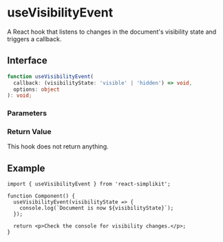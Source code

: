 # useVisibilityEvent

A React hook that listens to changes in the document's visibility state and triggers a callback.

## Interface

```ts
function useVisibilityEvent(
  callback: (visibilityState: 'visible' | 'hidden') => void,
  options: object
): void;
```

### Parameters

<Interface
  required
  name="callback"
  type="(visibilityState: 'visible' | 'hidden') => void"
  description="A function to be called when the visibility state changes. It receives the current visibility state ('visible' or 'hidden') as an argument."
/>

<Interface
  name="options"
  type="object"
  description="Optional configuration for the hook."
  :nested="[
    {
      name: 'options.immediate',
      type: 'boolean',
      required: false,
      defaultValue: 'false',
      description:
        'If true, the callback is invoked immediately upon mounting with the current visibility state.',
    },
  ]"
/>

### Return Value

This hook does not return anything.

## Example

```tsx
import { useVisibilityEvent } from 'react-simplikit';

function Component() {
  useVisibilityEvent(visibilityState => {
    console.log(`Document is now ${visibilityState}`);
  });

  return <p>Check the console for visibility changes.</p>;
}
```
